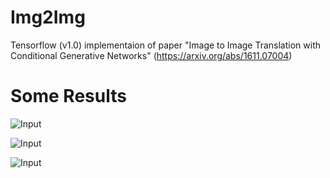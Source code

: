 # Img2Img

Tensorflow (v1.0) implementaion of paper "Image to Image Translation with Conditional Generative Networks" (https://arxiv.org/abs/1611.07004)


# Some Results

![Input](https://github.com/lovecambi/Img2Img-Translation-Tensorflow/blob/master/imgs/input.jpg)

![Input](https://github.com/lovecambi/Img2Img-Translation-Tensorflow/blob/master/imgs/output.jpg)

![Input](https://github.com/lovecambi/Img2Img-Translation-Tensorflow/blob/master/imgs/pred.jpg)
